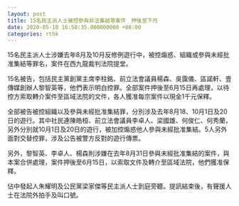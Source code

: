 ```yaml
---
layout: post
title: 15名民主派人士被控參與非法集結等案件　押後至下月
date: 2020-05-18 16:58:35.000000000 +08:00
categories: rthk
---
```


15名民主派人士涉嫌去年8月及10月反修例遊行中，被控煽惑、組織或參與未經批准集結等罪名，案件在西九龍裁判法院提堂。

15名被告，包括民主黨創黨主席李柱銘、前立法會議員楊森、吳靄儀、區諾軒、壹傳媒創辦人黎智英等，他們表示明白控罪。全部案件押後至6月15日再處理，以待控方索取轉介案件至區域法院的文件，各人獲准每宗案件以現金1千元保釋。

全部被告被控組織以及參與未經批准集結罪，分別涉及去年8月18、10月1日及20日的遊行。其中社民連陳皓桓、前立法會議員李卓人、梁國雄、何俊仁、何秀蘭，另外分別就10月1日及20日的遊行，被加控煽惑他人參與未經批准集結。5人另外面對交替控罪，涉及公告被警方反對的遊行傳票。

另外，黎智英、李卓人、楊森則涉嫌在去年8月31日參與未經批准集結的案件，與本案合併處理，案件押後至6月15日，以索取文件及轉介至區域法院，他們獲准保釋。

佔中發起人朱耀明及公民黨梁家傑等民主派人士到庭旁聽。提訊結束後，有聲援人士在法院外拍手及叫口號。
